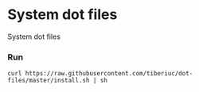 System dot files
================

System dot files

### Run ###

  ```
  curl https://raw.githubusercontent.com/tiberiuc/dot-files/master/install.sh | sh
  ```
